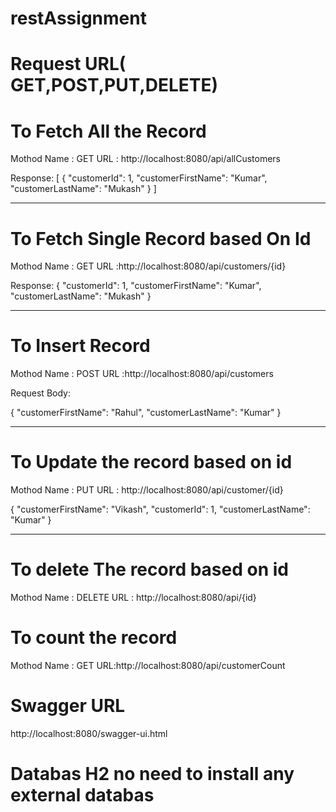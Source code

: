 # restAssignment

# Request URL( GET,POST,PUT,DELETE)

# To Fetch All the Record

Mothod Name : GET URL :
http://localhost:8080/api/allCustomers

Response: 
[ {
  "customerId": 1,
  "customerFirstName": "Kumar",
  "customerLastName": "Mukash"
} ]

*******************************************************
# To Fetch Single Record based On Id

Mothod Name : GET 
URL :http://localhost:8080/api/customers/{id}

Response: 
{
  "customerId": 1,
  "customerFirstName": "Kumar",
  "customerLastName": "Mukash"
}

********************************************************

# To Insert Record

Mothod Name : POST 
URL :http://localhost:8080/api/customers

Request Body:

{ "customerFirstName": "Rahul", "customerLastName": "Kumar" }

**********************************************************

# To Update the record based on id

Mothod Name : PUT 
URL : http://localhost:8080/api/customer/{id}

{
  "customerFirstName": "Vikash",
  "customerId": 1,
  "customerLastName": "Kumar"
}


*************************************************************

# To delete The record based on id

Mothod Name : DELETE 
URL : http://localhost:8080/api/{id}


# To count the record

Mothod Name : GET
URL:http://localhost:8080/api/customerCount



# Swagger URL

http://localhost:8080/swagger-ui.html


# Databas H2 no need to install any external databas





